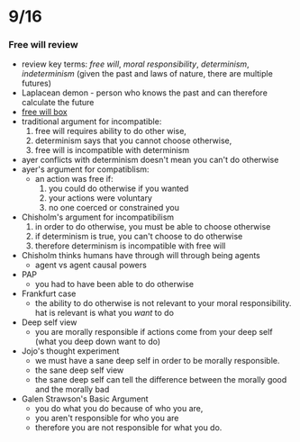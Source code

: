 # 9/16

### Free will review
- review key terms: *free will*, *moral responsibility*, *determinism*, *indeterminism* (given the past and laws of nature, there are multiple futures)
- Laplacean demon - person who knows the past and can therefore calculate the future
- [free will box](http://upload.wikimedia.org/wikipedia/commons/thumb/1/1b/FreeWillTaxonomy2.svg/800px-FreeWillTaxonomy2.svg.png)
- traditional argument for incompatible:
     1. free will requires ability to do other wise, 
     2. determinism says that you cannot choose otherwise, 
     3. free will is incompatible with determinism
- ayer conflicts with determinism doesn't mean you can't do otherwise
- ayer's argument for compatiblism: 
    + an action was free if:
        1.  you could do otherwise if you wanted 
        2. your actions were voluntary
        3. no one coerced or constrained you
- Chisholm's argument for incompatibilism 
    1. in order to do otherwise, you must be able to choose otherwise
    2. if determinism is true, you can't choose to do otherwise
    3. therefore determinism is incompatible with free will
- Chisholm thinks humans have through will through being agents
    + agent vs agent causal powers 
- PAP
    + you had to have been able to do otherwise
- Frankfurt case
    + the ability to do otherwise is not relevant to your moral responsibility. hat is relevant is what you *want* to do
- Deep self view
    + you are morally responsible if actions come from your deep self (what you deep down want to do)
- Jojo's thought experiment 
    + we must have a sane deep self in order to be morally responsible. 
    + the sane deep self view
    + the sane deep self can tell the difference between the morally good and the morally bad
- Galen Strawson's Basic Argument
    + you do what you do because of who you are, 
    + you aren't responsible for who you are 
    + therefore you are not responsible for what you do.